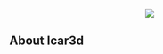 <p align="center"><img src="https://laravel.com/assets/img/components/logo-laravel.svg"></p>

## About Icar3d


